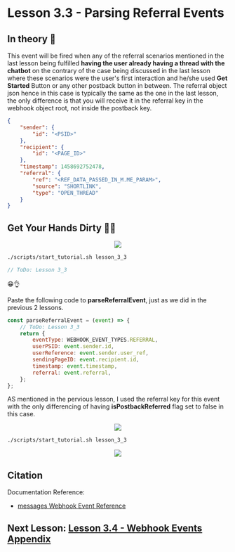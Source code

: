 # Lesson 3.3 - Parsing Referral Events

## In theory 📖

This event will be fired when any of the referral scenarios mentioned in the last lesson being fulfilled **having the user already having a thread with the chatbot** on the contrary of the case being discussed in the last lesson where these scenarios were the user's first interaction and he/she used **Get Started** Button or any other postback button in between. The referral object json hence in this case is typically the same as the one in the last lesson, the only difference is that you will receive it in the referral key in the webhook object root, not inside the postback key.

```json
{
    "sender": {
        "id": "<PSID>"
    },
    "recipient": {
        "id": "<PAGE_ID>"
    },
    "timestamp": 1458692752478,
    "referral": {
        "ref": "<REF_DATA_PASSED_IN_M.ME_PARAM>",
        "source": "SHORTLINK",
        "type": "OPEN_THREAD"
    }
}
```

## Get Your Hands Dirty 👩‍💻

<p align="center">
  <img src="https://media.giphy.com/media/MV1lkie34DMRaFuZFx/giphy.gif" />
</p>

```sh
./scripts/start_tutorial.sh lesson_3_3
```

```javascript
// ToDo: Lesson 3_3
```

😁👌

Paste the following code to **parseReferralEvent**, just as we did in the previous 2 lessons.

```javascript
const parseReferralEvent = (event) => {
    // ToDo: Lesson 3_3
    return {
        eventType: WEBHOOK_EVENT_TYPES.REFERRAL,
        userPSID: event.sender.id,
        userReference: event.sender.user_ref,
        sendingPageID: event.recipient.id,
        timestamp: event.timestamp,
        referral: event.referral,
    };
};
```

AS mentioned in the pervious lesson, I used the referral key for this event with the only differencing of having **isPostbackReferred** flag set to false in this case.

<p align="center">
  <img src="https://media.giphy.com/media/NUetUJhxCayQiFgeqQ/giphy.gif" />
</p>

```sh
./scripts/start_tutorial.sh lesson_3_3
```

<p align="center">
  <img src="https://media.giphy.com/media/fwQ2LSNYusDoTv3Pe6/giphy.gif" />
</p>

## Citation

Documentation Reference:

-   [messages Webhook Event Reference](https://developers.facebook.com/docs/messenger-platform/reference/webhook-events/messaging_referrals)

## Next Lesson: [Lesson 3.4 - Webhook Events Appendix]()
